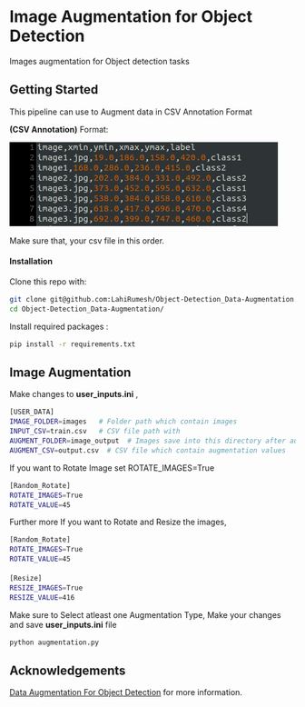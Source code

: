 # Image Augmentation for Object Detection

Images augmentation for Object detection tasks

## Getting Started

This pipeline can use to Augment data in CSV Annotation Format

**(CSV Annotation)** Format:

![CSV_format](/utils_data/SS/csv.png)

Make sure that, your csv file in this order.

#### Installation
Clone this repo with:
```bash
git clone git@github.com:LahiRumesh/Object-Detection_Data-Augmentation.git
cd Object-Detection_Data-Augmentation/
```

Install required packages :

```bash
pip install -r requirements.txt
```

## Image Augmentation

Make changes to **user_inputs.ini** , 

```bash
[USER_DATA]
IMAGE_FOLDER=images   # Folder path which contain images
INPUT_CSV=train.csv   # CSV file path with 
AUGMENT_FOLDER=image_output  # Images save into this directory after augmentaion
AUGMENT_CSV=output.csv  # CSV file which contain augmentation values
```

If you want to Rotate Image set ROTATE_IMAGES=True 

```bash
[Random_Rotate]
ROTATE_IMAGES=True 
ROTATE_VALUE=45
```
Further more If you want to Rotate and Resize the images,

```bash
[Random_Rotate]
ROTATE_IMAGES=True 
ROTATE_VALUE=45

[Resize]
RESIZE_IMAGES=True 
RESIZE_VALUE=416

```

Make sure to Select atleast one Augmentation Type, Make your changes and save **user_inputs.ini** file

```bash
python augmentation.py
```


## Acknowledgements

 [Data Augmentation For Object Detection](https://github.com/Paperspace/DataAugmentationForObjectDetection) for more information.
